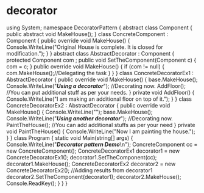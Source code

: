 # decorator
using System;
namespace DecoratorPattern {    abstract class Component    {        public abstract void MakeHouse();
    }    class ConcreteComponent : Component    {        public override void MakeHouse()        {             Console.WriteLine("Original House is complete. It is closed for modification.");        }    }
    abstract class AbstractDecorator : Component    {        protected Component com ;        public void SetTheComponent(Component c)        {            com = c;        }        public override void MakeHouse()        {            if (com != null)            {                com.MakeHouse();//Delegating the task            }        }
    }
 class ConcreteDecoratorEx1 : AbstractDecorator    {        public  override void MakeHouse()        {            base.MakeHouse();            Console.WriteLine("***Using a decorator***");            //Decorating now.            AddFloor();            //You can put additional stuff as per your needs.        }        private void AddFloor()        {             Console.WriteLine("I am making an additional floor on top of it.");        }    }    class ConcreteDecoratorEx2 : AbstractDecorator    {        public  override void MakeHouse()        {            Console.WriteLine("");            base.MakeHouse();            Console.WriteLine("***Using another decorator***");            //Decorating now.            PaintTheHouse();            //You can add additional stuffs as per your need        }        private void PaintTheHouse()        {            Console.WriteLine("Now I am painting the house.");        }    }
 class Program    {        static void Main(string[] args)        {            Console.WriteLine("***Decorator pattern Demo***\n");            ConcreteComponent cc = new ConcreteComponent();
            ConcreteDecoratorEx1 decorator1 = new ConcreteDecoratorEx1();            decorator1.SetTheComponent(cc);            decorator1.MakeHouse();
            ConcreteDecoratorEx2 decorator2 = new ConcreteDecoratorEx2();            //Adding results from decorator1             decorator2.SetTheComponent(decorator1);             decorator2.MakeHouse();
            Console.ReadKey();        }    } }
 

